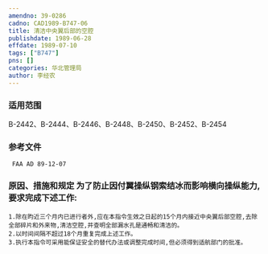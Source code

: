 ```yaml
---
amendno: 39-0286  
cadno: CAD1989-B747-06  
title: 清洁中央翼后部的空腔  
publishdate: 1989-06-28  
effdate: 1989-07-10  
tags: ["B747"]  
pns: []  
categories: 华北管理局  
author: 李经农  
---
```

  
### 适用范围  
B-2442、B-2444、B-2446、B-2448、B-2450、B-2452、B-2454  
  
<!--more-->  
### 参考文件  
     FAA AD 89-12-07  
  
### 原因、措施和规定     为了防止因付翼操纵钢索结冰而影响横向操纵能力,要求完成下述工作:  
    1.除在昀近三个月内已进行者外,应在本指令生效之日起的15个月内接近中央翼后部空腔,去除全部碎片和外来物,清洁空腔,并查明全部漏水孔是通畅和清洁的。  
    2.以时间间隔不超过18个月重复完成上述工作。  
    3.执行本指令可采用能保证安全的替代办法或调整完成时间,但必须得到适航部门的批准。  
  
